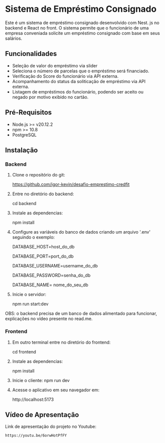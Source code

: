 # Sistema de Empréstimo Consignado

Este é um sistema de empréstimo consignado desenvolvido com Nest. js no backend e React no front. O sistema permite que o funcionário de uma empresa conveniada solicite um empréstimo consignado com base em seus salários.

## Funcionalidades

- Seleção de valor do empréstimo via slider
- Seleciona o número de parcelas que o empréstimo será financiado.
- Verificação do Score do funcionário via API externa.
- Acompanhamento do status da soliticação de empréstimo via API externa.
- Listagem de empréstimos do funcionário, podendo ser aceito ou negado por motivo exibido no cartão.

## Pré-Requisitos

- Node.js >= v20.12.2
- npm >= 10.8
- PostgreSQL

## Instalação

### Backend

1. Clone o repositório do git:

     https://github.com/igor-kevin/desafio-emprestimo-credfit
2. Entre no diretório do backend:

    cd backend
3. Instale as dependencias:

     npm install
4. Configure as variáveis do banco de dados criando um arquivo '.env' seguindo o exemplo:

    DATABASE_HOST=host_do_db

    DATABASE_PORT=port_do_db

    DATABASE_USERNAME=username_do_db

    DATABASE_PASSWORD=senha_do_db

    DATABASE_NAME= nome_do_seu_db
5. Inicie o servidor:

    npm run start:dev

OBS: o backend precisa de um banco de dados alimentado para funcionar, explicações no vídeo presente no read.me.

### Frontend

1. Em outro terminal entre no diretório do frontend:

    cd frontend
2. Instale as dependencias:

    npm install

3. Inicie o cliente:
    npm run dev

4. Acesse o aplicativo em seu navegador em:

    http://localhost:5173


## Vídeo de Apresentação

Link de apresentação do projeto no Youtube:

    https://youtu.be/6orwHotPfFY